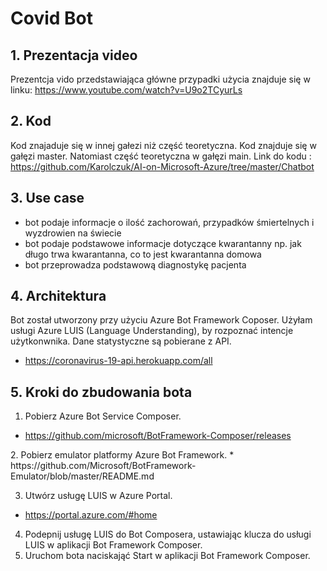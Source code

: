 # Covid Bot

## 1. Prezentacja video

Prezentcja vido przedstawiająca główne przypadki użycia znajduje się w linku: </b>
https://www.youtube.com/watch?v=U9o2TCyurLs           </b>


## 2. Kod

Kod znajaduje się w innej gałezi niż część teoretyczna. Kod znajduje się w gałęzi master. Natomiast część teoretyczna w gałęzi main. </b>
Link do kodu : </b>
https://github.com/Karolczuk/AI-on-Microsoft-Azure/tree/master/Chatbot


## 3. Use case

* bot podaje informacje o ilość zachorowań, przypadków śmiertelnych i wyzdrowien na świecie
* bot podaje podstawowe informacje dotyczące kwarantanny np. jak długo trwa kwarantanna, co to jest kwarantanna domowa
* bot przeprowadza podstawową diagnostykę pacjenta

## 4. Architektura

Bot został utworzony przy użyciu Azure Bot Framework Coposer. Użyłam usługi Azure LUIS (Language Understanding), by rozpoznać intencje użytkonwnika. Dane statystyczne są pobierane z API. </b> 

* https://coronavirus-19-api.herokuapp.com/all
</b>

## 5. Kroki do zbudowania bota

1. Pobierz Azure Bot Service Composer. </b>
* https://github.com/microsoft/BotFramework-Composer/releases
</b>
2. Pobierz emulator platformy Azure Bot Framework.  </b>
* https://github.com/Microsoft/BotFramework-Emulator/blob/master/README.md    </b>

3. Utwórz usługę LUIS w Azure Portal.  </b> 
* https://portal.azure.com/#home

4. Podepnij usługę LUIS do Bot Composera, ustawiając klucza do usługi LUIS w aplikacji Bot Framework Composer.  </b>
5. Uruchom bota naciskająć Start w aplikacji Bot Framework Composer. 
